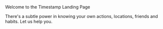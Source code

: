 Welcome to the Timestamp Landing Page

There's a subtle power in knowing your own actions, locations, friends and habits. Let us help you.